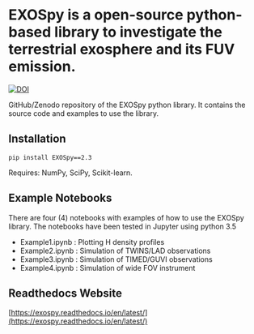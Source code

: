 # EXOSpy is a open-source python-based library to investigate the terrestrial exosphere and its FUV emission.

[![DOI](https://zenodo.org/badge/525983269.svg)](https://zenodo.org/badge/latestdoi/525983269)

GitHub/Zenodo repository of the EXOSpy python library. It contains the source code and examples to use the library.

## Installation
```pip install EXOSpy==2.3 ```

Requires: NumPy, SciPy, Scikit-learn.

## Example Notebooks

There are four (4) notebooks with examples of how to use the EXOSpy library. The notebooks have been tested in Jupyter using python 3.5 
* Example1.ipynb : Plotting H density profiles
* Example2.ipynb : Simulation of TWINS/LAD observations
* Example3.ipynb : Simulation of TIMED/GUVI observations
* Example4.ipynb : Simulation of wide FOV instrument

## Readthedocs Website

[https://exospy.readthedocs.io/en/latest/](https://exospy.readthedocs.io/en/latest/)


